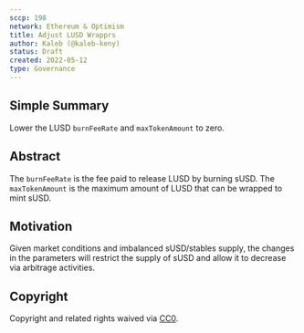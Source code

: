 ```yaml
---
sccp: 198
network: Ethereum & Optimism
title: Adjust LUSD Wrapprs
author: Kaleb (@kaleb-keny)
status: Draft
created: 2022-05-12
type: Governance
---
```


## Simple Summary

<!--"If you can't explain it simply, you don't understand it well enough." Provide a simplified and layman-accessible explanation of the SCCP.-->

Lower the LUSD `burnFeeRate` and `maxTokenAmount` to zero.

## Abstract

<!--A short (~200 word) description of the variable change proposed.-->

The `burnFeeRate` is the fee paid to release LUSD by burning sUSD.
The `maxTokenAmount` is the maximum amount of LUSD that can be wrapped to mint sUSD.

## Motivation

<!--The motivation is critical for SCCPs that want to update variables within Synthetix. It should clearly explain why the existing variable is not incentive aligned. SCCP submissions without sufficient motivation may be rejected outright.-->

Given market conditions and imbalanced sUSD/stables supply, the changes in the parameters will restrict the supply of sUSD and allow it to decrease via arbitrage activities.

## Copyright

Copyright and related rights waived via [CC0](https://creativecommons.org/publicdomain/zero/1.0/).
